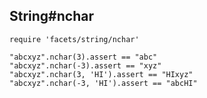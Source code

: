 ## String#nchar

    require 'facets/string/nchar'

    "abcxyz".nchar(3).assert == "abc"
    "abcxyz".nchar(-3).assert == "xyz"
    "abcxyz".nchar(3, 'HI').assert == "HIxyz"
    "abcxyz".nchar(-3, 'HI').assert == "abcHI"

